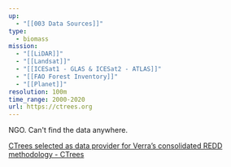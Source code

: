 ```yaml
---
up:
  - "[[003 Data Sources]]"
type:
  - biomass
mission:
  - "[[LiDAR]]"
  - "[[Landsat]]"
  - "[[ICESat1 - GLAS & ICESat2 - ATLAS]]"
  - "[[FAO Forest Inventory]]"
  - "[[Planet]]"
resolution: 100m
time_range: 2000-2020
url: https://ctrees.org
---
```

NGO. Can't find the data anywhere.

[CTrees selected as data provider for Verra’s consolidated REDD methodology - CTrees](https://ctrees.org/news/ctrees-selected-as-data-provider-for-verras-consolidated)